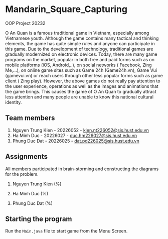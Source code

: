# Mandarin_Square_Capturing
OOP Project 20232

O An Quan is a famous traditional game in Vietnam, especially among Vietnamese youth. Although the game contains many tactical and thinking elements, the game has quite simple rules and anyone can participate in this game. Due to the development of technology, traditional games are gradually modernized on electronic devices. Today, there are many game programs on the market, popular in both free and paid forms such as on mobile platforms (iOS, Android,..), on social networks ( Facebook, Zing Me,...), on online game sites such as Game 24h (Game24h.vn), Game Vui (gamevui.vn) or reach users through other less popular forms such as game client ( Zing play). However, the above games do not really pay attention to the user experience, operations as well as the images and animations that the game brings. This causes the game of O An Quan to gradually attract less attention and many people are unable to know this national cultural identity.
## Team members
1. Nguyen Trung Kien - 20226052 - kien.nt226052@sis.hust.edu.vn 
2. Ha Minh Duc - 20226027 - duc.hm226027@sis.hust.edu.vn 
3. Phung Duc Dat - 20226025 - dat.pd226025@sis.hust.edu.vn 
## Assignments
All members participated in brain-storming and constructing the diagrams for the problem.
1. Nguyen Trung Kien (%)

2. Ha Minh Duc (%)

3. Phung Duc Dat (%)

## Starting the program
Run the `Main.java` file to start game from the Menu Screen.
